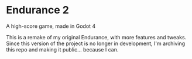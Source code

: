# Endurance 2
 A high-score game, made in Godot 4

 This is a remake of my original Endurance, with more features and tweaks. Since this version of the project is no longer in development, I'm archiving this repo and making it public... because I can.
